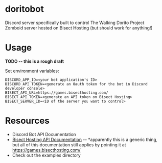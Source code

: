 # doritobot

Discord server specifically built to control The Walking Dorito Project Zomboid server hosted on Bisect Hosting (but should work for anything!)

# Usage

**TODO -- this is a rough draft**

Set environment variables:
```
DISCORD_APP_ID=<your bot application's ID>
DISCORD_API_TOKEN=<generate an Oauth token for the bot in Discord developer console>
BISECT_API_URL=https://games.bisecthosting.com/
BISECT_API_TOKEN=<generate an API token on Bisect Hosting>
BISECT_SERVER_ID=<ID of the server you want to control>
```

# Resources

* Discord Bot API Documentation
* [Bisect Hosting API Documentation](https://dashflo.net/docs/api/pterodactyl/v1/) -- *apparently this is a generic thing, but all of this documentation still applies by pointing it at https://games.bisecthosting.com/
* Check out the examples directory
